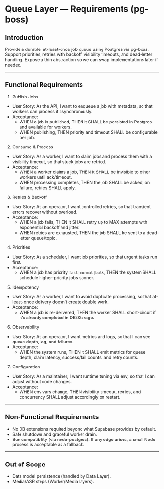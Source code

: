 <!-- artifact_id: 8c2f5e22-9f11-4d66-9a08-7d4b6a7d5a7f -->

# Queue Layer — Requirements (pg-boss)

## Introduction

Provide a durable, at-least-once job queue using Postgres via pg-boss. Support priorities, retries with backoff, visibility timeouts, and dead-letter handling. Expose a thin abstraction so we can swap implementations later if needed.

---

## Functional Requirements

1. Publish Jobs

-   User Story: As the API, I want to enqueue a job with metadata, so that workers can process it asynchronously.
-   Acceptance:
    -   WHEN a job is published, THEN it SHALL be persisted in Postgres and available for workers.
    -   WHEN publishing, THEN priority and timeout SHALL be configurable per job.

2. Consume & Process

-   User Story: As a worker, I want to claim jobs and process them with a visibility timeout, so that stuck jobs are retried.
-   Acceptance:
    -   WHEN a worker claims a job, THEN it SHALL be invisible to other workers until ack/timeout.
    -   WHEN processing completes, THEN the job SHALL be acked; on failure, retries SHALL apply.

3. Retries & Backoff

-   User Story: As an operator, I want controlled retries, so that transient errors recover without overload.
-   Acceptance:
    -   WHEN a job fails, THEN it SHALL retry up to MAX attempts with exponential backoff and jitter.
    -   WHEN retries are exhausted, THEN the job SHALL be sent to a dead-letter queue/topic.

4. Priorities

-   User Story: As a scheduler, I want job priorities, so that urgent tasks run first.
-   Acceptance:
    -   WHEN a job has priority `fast|normal|bulk`, THEN the system SHALL schedule higher-priority jobs sooner.

5. Idempotency

-   User Story: As a worker, I want to avoid duplicate processing, so that at-least-once delivery doesn’t create double work.
-   Acceptance:
    -   WHEN a job is re-delivered, THEN the worker SHALL short-circuit if it’s already completed in DB/Storage.

6. Observability

-   User Story: As an operator, I want metrics and logs, so that I can see queue depth, lag, and failures.
-   Acceptance:
    -   WHEN the system runs, THEN it SHALL emit metrics for queue depth, claim latency, success/fail counts, and retry counts.

7. Configuration

-   User Story: As a maintainer, I want runtime tuning via env, so that I can adjust without code changes.
-   Acceptance:
    -   WHEN env vars change, THEN visibility timeout, retries, and concurrency SHALL adjust accordingly on restart.

---

## Non-Functional Requirements

-   No DB extensions required beyond what Supabase provides by default.
-   Safe shutdown and graceful worker drain.
-   Bun compatibility (via node-postgres). If any edge arises, a small Node process is acceptable as a fallback.

---

## Out of Scope

-   Data model persistence (handled by Data Layer).
-   Media/ASR steps (Worker/Media layers).
